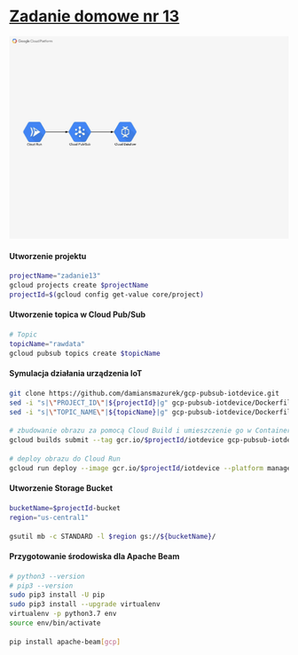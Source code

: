 # [Zadanie domowe nr 13](https://szkolachmury.pl/google-cloud-platform-droga-architekta/tydzien-13-serverless-i-big-data/zadanie-domowe-nr-13/)



![schemat](./img/schemat.jpg)


#### Utworzenie projektu
```bash
projectName="zadanie13"
gcloud projects create $projectName
projectId=$(gcloud config get-value core/project)
```

#### Utworzenie topica w Cloud Pub/Sub
```bash
# Topic
topicName="rawdata"
gcloud pubsub topics create $topicName
```


#### Symulacja działania urządzenia IoT
```bash
git clone https://github.com/damiansmazurek/gcp-pubsub-iotdevice.git
sed -i "s|\"PROJECT_ID\"|${projectId}|g" gcp-pubsub-iotdevice/Dockerfile
sed -i "s|\"TOPIC_NAME\"|${topicName}|g" gcp-pubsub-iotdevice/Dockerfile

# zbudowanie obrazu za pomocą Cloud Build i umieszczenie go w Container Registry
gcloud builds submit --tag gcr.io/$projectId/iotdevice gcp-pubsub-iotdevice

# deploy obrazu do Cloud Run
gcloud run deploy --image gcr.io/$projectId/iotdevice --platform managed --region=us-central1
```

#### Utworzenie Storage Bucket
```bash
bucketName=$projectId-bucket
region="us-central1"

gsutil mb -c STANDARD -l $region gs://${bucketName}/
```

#### Przygotowanie środowiska dla Apache Beam
```bash
# python3 --version
# pip3 --version
sudo pip3 install -U pip
sudo pip3 install --upgrade virtualenv
virtualenv -p python3.7 env
source env/bin/activate

pip install apache-beam[gcp]
```
```
```
